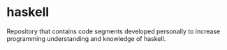 # haskell
Repository that contains code segments developed personally to increase programming understanding and knowledge of haskell.
